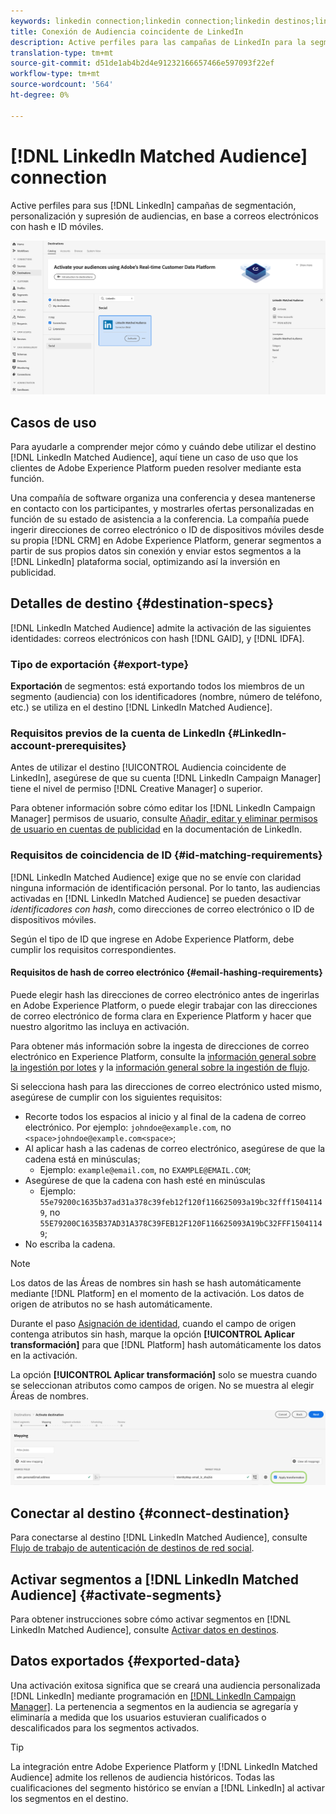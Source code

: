 ```yaml
---
keywords: linkedin connection;linkedin connection;linkedin destinos;linkedin;
title: Conexión de Audiencia coincidente de LinkedIn
description: Active perfiles para las campañas de LinkedIn para la segmentación, personalización y supresión de audiencias, en función de los correos electrónicos con hash.
translation-type: tm+mt
source-git-commit: d51de1ab4b2d4e91232166657466e597093f22ef
workflow-type: tm+mt
source-wordcount: '564'
ht-degree: 0%

---
```



# [!DNL LinkedIn Matched Audience] connection

Active perfiles para sus [!DNL LinkedIn] campañas de segmentación, personalización y supresión de audiencias, en base a correos electrónicos con hash e ID móviles.

![Destino de LinkedIn en la interfaz de usuario de Adobe Experience Platform](../../assets/catalog/social/linkedin/catalog.png)

## Casos de uso

Para ayudarle a comprender mejor cómo y cuándo debe utilizar el destino [!DNL LinkedIn Matched Audience], aquí tiene un caso de uso que los clientes de Adobe Experience Platform pueden resolver mediante esta función.

Una compañía de software organiza una conferencia y desea mantenerse en contacto con los participantes, y mostrarles ofertas personalizadas en función de su estado de asistencia a la conferencia. La compañía puede ingerir direcciones de correo electrónico o ID de dispositivos móviles desde su propia [!DNL CRM] en Adobe Experience Platform, generar segmentos a partir de sus propios datos sin conexión y enviar estos segmentos a la [!DNL LinkedIn] plataforma social, optimizando así la inversión en publicidad.

## Detalles de destino {#destination-specs}

[!DNL LinkedIn Matched Audience] admite la activación de las siguientes identidades: correos electrónicos con hash  [!DNL GAID], y  [!DNL IDFA].

### Tipo de exportación {#export-type}

**Exportación**  de segmentos: está exportando todos los miembros de un segmento (audiencia) con los identificadores (nombre, número de teléfono, etc.) se utiliza en el destino [!DNL LinkedIn Matched Audience].

### Requisitos previos de la cuenta de LinkedIn {#LinkedIn-account-prerequisites}

Antes de utilizar el destino [!UICONTROL Audiencia coincidente de LinkedIn], asegúrese de que su cuenta [!DNL LinkedIn Campaign Manager] tiene el nivel de permiso [!DNL Creative Manager] o superior.

Para obtener información sobre cómo editar los [!DNL LinkedIn Campaign Manager] permisos de usuario, consulte [Añadir, editar y eliminar permisos de usuario en cuentas de publicidad](https://www.linkedin.com/help/lms/answer/5753) en la documentación de LinkedIn.

### Requisitos de coincidencia de ID {#id-matching-requirements}

[!DNL LinkedIn Matched Audience] exige que no se envíe con claridad ninguna información de identificación personal. Por lo tanto, las audiencias activadas en [!DNL LinkedIn Matched Audience] se pueden desactivar *identificadores con hash*, como direcciones de correo electrónico o ID de dispositivos móviles.

Según el tipo de ID que ingrese en Adobe Experience Platform, debe cumplir los requisitos correspondientes.

#### Requisitos de hash de correo electrónico {#email-hashing-requirements}

Puede elegir hash las direcciones de correo electrónico antes de ingerirlas en Adobe Experience Platform, o puede elegir trabajar con las direcciones de correo electrónico de forma clara en Experience Platform y hacer que nuestro algoritmo las incluya en activación.

Para obtener más información sobre la ingesta de direcciones de correo electrónico en Experience Platform, consulte la [información general sobre la ingestión por lotes](/help/ingestion/batch-ingestion/overview.md) y la [información general sobre la ingestión de flujo](/help/ingestion/streaming-ingestion/overview.md).

Si selecciona hash para las direcciones de correo electrónico usted mismo, asegúrese de cumplir con los siguientes requisitos:

- Recorte todos los espacios al inicio y al final de la cadena de correo electrónico. Por ejemplo: `johndoe@example.com`, no `<space>johndoe@example.com<space>`;
- Al aplicar hash a las cadenas de correo electrónico, asegúrese de que la cadena está en minúsculas;
   - Ejemplo: `example@email.com`, no `EXAMPLE@EMAIL.COM`;
- Asegúrese de que la cadena con hash esté en minúsculas
   - Ejemplo: `55e79200c1635b37ad31a378c39feb12f120f116625093a19bc32fff15041149`, no `55E79200C1635B37AD31A378C39FEB12F120F116625093A19bC32FFF15041149`;
- No escriba la cadena.

>[!NOTE]
>
>Los datos de las Áreas de nombres sin hash se hash automáticamente mediante [!DNL Platform] en el momento de la activación.
> Los datos de origen de atributos no se hash automáticamente.
> 
> Durante el paso [Asignación de identidad](../../ui/activate-destinations.md#identity-mapping), cuando el campo de origen contenga atributos sin hash, marque la opción **[!UICONTROL Aplicar transformación]** para que [!DNL Platform] hash automáticamente los datos en la activación.
> 
> La opción **[!UICONTROL Aplicar transformación]** solo se muestra cuando se seleccionan atributos como campos de origen. No se muestra al elegir Áreas de nombres.

![Transformación de asignación de identidades](../../assets/ui/activate-destinations/identity-mapping-transformation.png)

## Conectar al destino {#connect-destination}

Para conectarse al destino [!DNL LinkedIn Matched Audience], consulte [Flujo de trabajo de autenticación de destinos de red social](./workflow.md).

## Activar segmentos a [!DNL LinkedIn Matched Audience] {#activate-segments}

Para obtener instrucciones sobre cómo activar segmentos en [!DNL LinkedIn Matched Audience], consulte [Activar datos en destinos](../../ui/activate-destinations.md).

## Datos exportados {#exported-data}

Una activación exitosa significa que se creará una audiencia personalizada [!DNL LinkedIn] mediante programación en [[!DNL LinkedIn Campaign Manager]](https://www.linkedin.com/campaignmanager/login). La pertenencia a segmentos en la audiencia se agregaría y eliminaría a medida que los usuarios estuvieran cualificados o descalificados para los segmentos activados.

>[!TIP]
>
>La integración entre Adobe Experience Platform y [!DNL LinkedIn Matched Audience] admite los rellenos de audiencia históricos. Todas las cualificaciones del segmento histórico se envían a [!DNL LinkedIn] al activar los segmentos en el destino.
